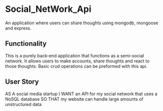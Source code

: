 # Social_NetWork_Api

An application where users can share thoughts using mongodb, mongoose and express.


## Functionality

This is a purely back-end application that functions as a semi-social network. It allows users to make accounts, share thoughts and react to those thoughts. Basic crud operations can be preformed with this api.

## User Story

AS A social media startup
I WANT an API for my social network that uses a NoSQL database
SO THAT my website can handle large amounts of unstructured data
